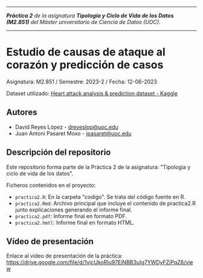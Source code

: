 ***

_**Práctica 2** de la asignatura **Tipología y Ciclo de Vida de los Datos (M2.851)** del
Máster universitario de Ciencia de Datos (UOC)._

***

# Estudio de causas de ataque al corazón y predicción de casos

Asignatura: M2.851 / Semestre: 2023-2 / Fecha: 12-06-2023

Dataset utilizado: [Heart attack analysis & prediction dataset - Kaggle](https://www.kaggle.com/datasets/rashikrahmanpritom/heart-attack-analysis-prediction-dataset)

## Autores
  * David Reyes López - [dreyeslop@uoc.edu](dreyeslop@uoc.edu)
  * Juan Antoni Pasaret Moxo - [jpasaret@uoc.edu](jpasaret@uoc.edu)

## Descripción del repositorio
Este repositorio forma parte de la Práctica 2 de la asignatura: "Tipologia y ciclo de vida de los datos".

Ficheros contenidos en el proyecto:

  * `practica2.R`: En la carpeta "codigo". Se trata del código fuente en R.
  * `practica2.Rmd`: Archivo principal que incluye el contenido de practica2.R junto explicaciones generando el informe final.
  * `practica2.pdf`: Informe final en formato PDF.
  * `practica2.hmtl`: Informe final en formato HTML.
  
## Vídeo de presentación

Enlace al vídeo de presentación de la práctica: 
https://drive.google.com/file/d/1vjcUkoRIu97EiNBB3uIg7YWDyFZiPqZ6/view
